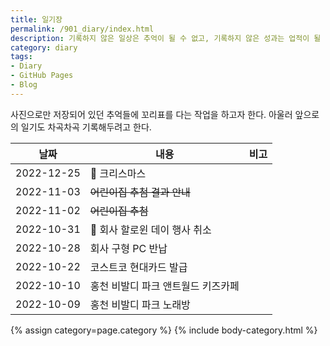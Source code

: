 ```yaml
---
title: 일기장
permalink: /901_diary/index.html
description: 기록하지 않은 일상은 추억이 될 수 없고, 기록하지 않은 성과는 업적이 될 수 없다.
category: diary
tags:
- Diary
- GitHub Pages
- Blog
---
```

사진으로만 저장되어 있던 추억들에 꼬리표를 다는 작업을 하고자 한다. 
아울러 앞으로의 일기도 차곡차곡 기록해두려고 한다. 


|날짜|내용|비고|
|---|---|---|
|2022-12-25|🎄 크리스마스|   |
|2022-11-03|~~어린이집 추첨 결과 안내~~|   |
|2022-11-02|~~어린이집 추첨~~|   |
|2022-10-31|🎃 회사 할로윈 데이 행사 취소|   |
|2022-10-28|회사 구형 PC 반납|   |
|2022-10-22|코스트코 현대카드 발급|   |
|2022-10-10|홍천 비발디 파크 앤트월드 키즈카페|   |
|2022-10-09|홍천 비발디 파크 노래방|   |


{% assign category=page.category %}
{% include body-category.html %}
